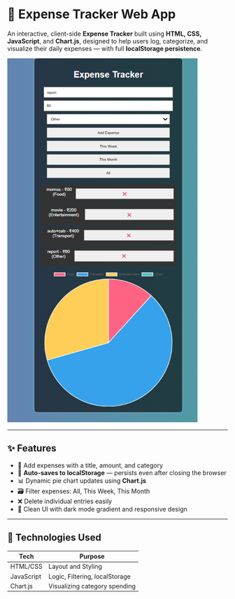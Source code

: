 # 💸 Expense Tracker Web App

An interactive, client-side **Expense Tracker** built using **HTML, CSS, JavaScript**, and **Chart.js**, designed to help users log, categorize, and visualize their daily expenses — with full **localStorage persistence**.

![Expense Tracker Screenshot](./pic1.png)

---

## ✨ Features

- 📝 Add expenses with a title, amount, and category
- 💾 **Auto-saves to localStorage** — persists even after closing the browser
- 📊 Dynamic pie chart updates using **Chart.js**
- 🗃️ Filter expenses: All, This Week, This Month
- ❌ Delete individual entries easily
- 🎨 Clean UI with dark mode gradient and responsive design

---

## 🧠 Technologies Used

| Tech         | Purpose                        |
|--------------|--------------------------------|
| HTML/CSS     | Layout and Styling             |
| JavaScript   | Logic, Filtering, localStorage |
| Chart.js     | Visualizing category spending  |